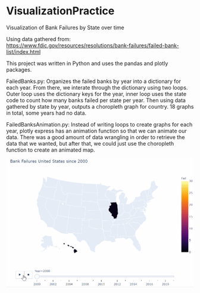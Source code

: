 # VisualizationPractice
Visualization of Bank Failures by State over time

Using data gathered from: https://www.fdic.gov/resources/resolutions/bank-failures/failed-bank-list/index.html

This project was written in Python and uses the pandas and plotly packages.

FailedBanks.py:
Organizes the failed banks by year into a dictionary for each year. From there, we interate through the dictionary using two loops. Outer loop uses the dictionary keys for the year, inner loop uses the state code to count how many banks failed per state per year. Then using data gathered by state by year, outputs a choropleth graph for country.
18 graphs in total, some years had no data.

FailedBanksAnimation.py:
Instead of writing loops to create graphs for each year, plotly express has an animation function so that we can animate our data. There was a good amount of data wrangling in order to retrieve the data that we wanted, but after that, we could just use the choropleth function to create an animated map.

![Animation Demo](files/demo.gif)
